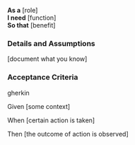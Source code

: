 **As a** [role]  
**I need** [function]  
**So that** [benefit]  
          
### Details and Assumptions

[document what you know]      

### Acceptance Criteria     
    
gherkin 

Given [some context]

When [certain action is taken]

Then [the outcome of action is observed]

